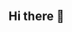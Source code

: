 ## Hi there 👋

<!--
**Malekio/Malekio** is a ✨ _special_ ✨ repository because its `README.md` (this file) appears on your GitHub profile.

Here are some ideas to get you started:

- 🔭 I’m currently a student at Engineering School of Computer Science and Digital Technologies(ESTIN)
- 🌱 On my way ... 
- 📫 How to reach me: ...
- 😄 Pronouns: he/him
- ⚡ Fun fact: ...
